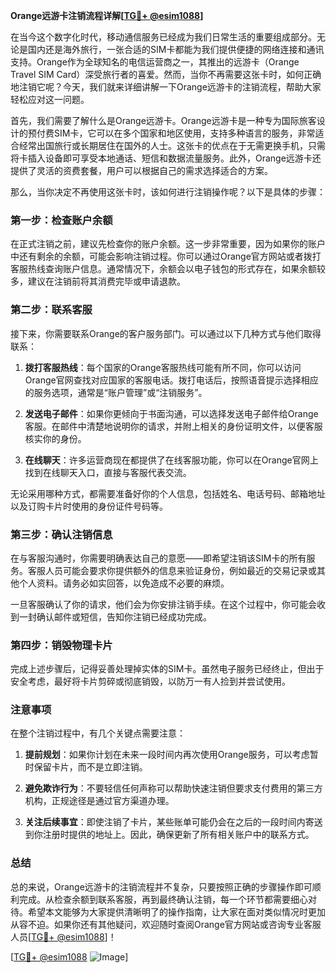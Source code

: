 **Orange远游卡注销流程详解[[TG💪+ @esim1088](https://t.me/s/esim1088)]**

在当今这个数字化时代，移动通信服务已经成为我们日常生活的重要组成部分。无论是国内还是海外旅行，一张合适的SIM卡都能为我们提供便捷的网络连接和通讯支持。Orange作为全球知名的电信运营商之一，其推出的远游卡（Orange Travel SIM Card）深受旅行者的喜爱。然而，当你不再需要这张卡时，如何正确地注销它呢？今天，我们就来详细讲解一下Orange远游卡的注销流程，帮助大家轻松应对这一问题。

首先，我们需要了解什么是Orange远游卡。Orange远游卡是一种专为国际旅客设计的预付费SIM卡，它可以在多个国家和地区使用，支持多种语言的服务，非常适合经常出国旅行或长期居住在国外的人士。这张卡的优点在于无需更换手机，只需将卡插入设备即可享受本地通话、短信和数据流量服务。此外，Orange远游卡还提供了灵活的资费套餐，用户可以根据自己的需求选择适合的方案。

那么，当你决定不再使用这张卡时，该如何进行注销操作呢？以下是具体的步骤：

### 第一步：检查账户余额

在正式注销之前，建议先检查你的账户余额。这一步非常重要，因为如果你的账户中还有剩余的余额，可能会影响注销过程。你可以通过Orange官方网站或者拨打客服热线查询账户信息。通常情况下，余额会以电子钱包的形式存在，如果余额较多，建议在注销前将其消费完毕或申请退款。

### 第二步：联系客服

接下来，你需要联系Orange的客户服务部门。可以通过以下几种方式与他们取得联系：

1. **拨打客服热线**：每个国家的Orange客服热线可能有所不同，你可以访问Orange官网查找对应国家的客服电话。拨打电话后，按照语音提示选择相应的服务选项，通常是“账户管理”或“注销服务”。

2. **发送电子邮件**：如果你更倾向于书面沟通，可以选择发送电子邮件给Orange客服。在邮件中清楚地说明你的请求，并附上相关的身份证明文件，以便客服核实你的身份。

3. **在线聊天**：许多运营商现在都提供了在线客服功能，你可以在Orange官网上找到在线聊天入口，直接与客服代表交流。

无论采用哪种方式，都需要准备好你的个人信息，包括姓名、电话号码、邮箱地址以及订购卡片时使用的身份证件号码等。

### 第三步：确认注销信息

在与客服沟通时，你需要明确表达自己的意愿——即希望注销该SIM卡的所有服务。客服人员可能会要求你提供额外的信息来验证身份，例如最近的交易记录或其他个人资料。请务必如实回答，以免造成不必要的麻烦。

一旦客服确认了你的请求，他们会为你安排注销手续。在这个过程中，你可能会收到一封确认邮件或短信，告知你注销已经成功完成。

### 第四步：销毁物理卡片

完成上述步骤后，记得妥善处理掉实体的SIM卡。虽然电子服务已经终止，但出于安全考虑，最好将卡片剪碎或彻底销毁，以防万一有人捡到并尝试使用。

### 注意事项

在整个注销过程中，有几个关键点需要注意：

1. **提前规划**：如果你计划在未来一段时间内再次使用Orange服务，可以考虑暂时保留卡片，而不是立即注销。

2. **避免欺诈行为**：不要轻信任何声称可以帮助快速注销但要求支付费用的第三方机构，正规途径是通过官方渠道办理。

3. **关注后续事宜**：即使注销了卡片，某些账单可能仍会在之后的一段时间内寄送到你注册时提供的地址上。因此，确保更新了所有相关账户中的联系方式。

### 总结

总的来说，Orange远游卡的注销流程并不复杂，只要按照正确的步骤操作即可顺利完成。从检查余额到联系客服，再到最终确认注销，每一个环节都需要细心对待。希望本文能够为大家提供清晰明了的操作指南，让大家在面对类似情况时更加从容不迫。如果你还有其他疑问，欢迎随时查阅Orange官方网站或咨询专业客服人员[[TG💪+ @esim1088](https://t.me/s/esim1088)]！

[[TG💪+ @esim1088](https://t.me/s/esim1088) ![Image](https://i.postimg.cc/4NQfJmqS/Snipaste-2025-05-13-00-14-12.png)]